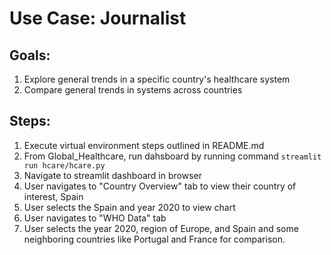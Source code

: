 # Use Case: Journalist
## Goals:
1. Explore general trends in a specific country's healthcare system
2. Compare general trends in systems across countries
## Steps:
1. Execute virtual environment steps outlined in README.md
2. From Global_Healthcare, run dahsboard by running command
```streamlit run hcare/hcare.py```
3. Navigate to streamlit dashboard in browser
4. User navigates to "Country Overview" tab to view their country of interest, Spain
5. User selects the Spain and year 2020 to view chart
6. User navigates to "WHO Data" tab
7. User selects the year 2020, region of Europe, and Spain and some neighboring countries like Portugal and France for comparison.